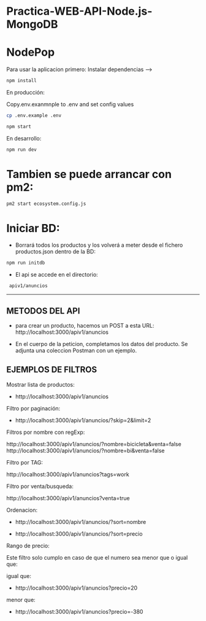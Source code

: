 # Practica-WEB-API-Node.js-MongoDB


# NodePop

Para usar la aplicacion primero:
Instalar dependencias -->

```sh
npm install
```

En producción:

Copy.env.exanmnple to .env and set config values

```sh
cp .env.example .env
```

```sh
npm start
```

En desarrollo:

```sh
npm run dev
```
# Tambien se puede arrancar con pm2:

```sh
pm2 start ecosystem.config.js
```

# Iniciar BD:

- Borrará todos los productos y los volverá a meter desde el fichero productos.json dentro de la BD:

```sh
npm run initdb
```

- El api se accede en el directorio:

```sh
 apiv1/anuncios
```

---

## METODOS DEL API

- para crear un producto, hacemos un POST a esta URL: http://localhost:3000/apiv1/anuncios

- En el cuerpo de la peticion, completamos los datos del producto.
  Se adjunta una coleccion Postman con un ejemplo.

## EJEMPLOS DE FILTROS

Mostrar lista de productos:

- http://localhost:3000/apiv1/anuncios

Filtro por paginación:

- http://localhost:3000/apiv1/anuncios/?skip=2&limit=2

Filtros por nombre con regExp:

http://localhost:3000/apiv1/anuncios/?nombre=bicicleta&venta=false
http://localhost:3000/apiv1/anuncios/?nombre=bi&venta=false

Filtro por TAG:

http://localhost:3000/apiv1/anuncios?tags=work

Filtro por venta/busqueda:

http://localhost:3000/apiv1/anuncios?venta=true

Ordenacion:

- http://localhost:3000/apiv1/anuncios/?sort=nombre

- http://localhost:3000/apiv1/anuncios/?sort=precio

Rango de precio:

Este filtro solo cumplo en caso de que el numero sea menor que o igual que:

igual que:

- http://localhost:3000/apiv1/anuncios?precio=20

menor que:

- http://localhost:3000/apiv1/anuncios?precio=-380
